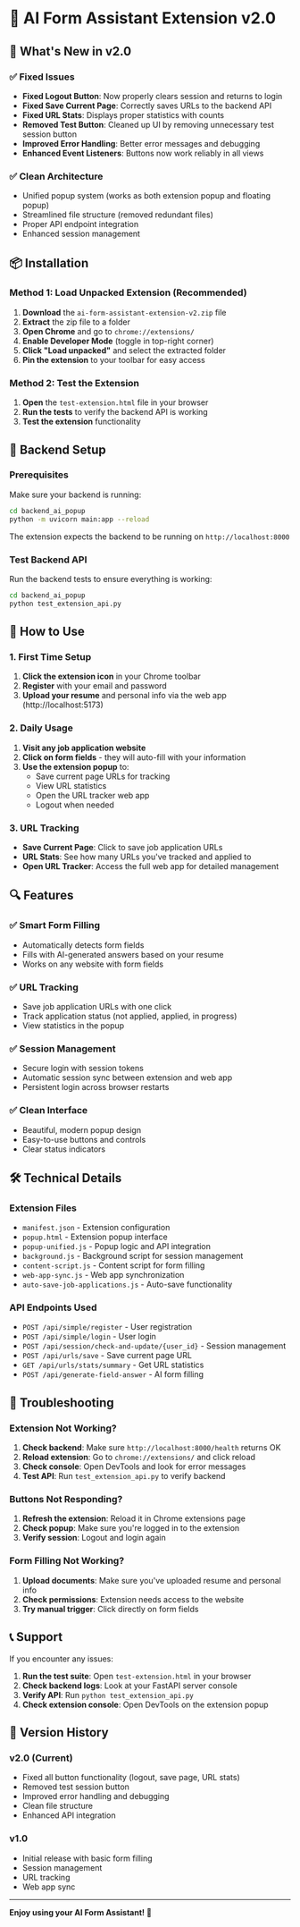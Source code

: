 # 🤖 AI Form Assistant Extension v2.0

## 🚀 What's New in v2.0

### ✅ Fixed Issues

- **Fixed Logout Button**: Now properly clears session and returns to login
- **Fixed Save Current Page**: Correctly saves URLs to the backend API
- **Fixed URL Stats**: Displays proper statistics with counts
- **Removed Test Button**: Cleaned up UI by removing unnecessary test session button
- **Improved Error Handling**: Better error messages and debugging
- **Enhanced Event Listeners**: Buttons now work reliably in all views

### ✅ Clean Architecture

- Unified popup system (works as both extension popup and floating popup)
- Streamlined file structure (removed redundant files)
- Proper API endpoint integration
- Enhanced session management

## 📦 Installation

### Method 1: Load Unpacked Extension (Recommended)

1. **Download** the `ai-form-assistant-extension-v2.zip` file
2. **Extract** the zip file to a folder
3. **Open Chrome** and go to `chrome://extensions/`
4. **Enable Developer Mode** (toggle in top-right corner)
5. **Click "Load unpacked"** and select the extracted folder
6. **Pin the extension** to your toolbar for easy access

### Method 2: Test the Extension

1. **Open** the `test-extension.html` file in your browser
2. **Run the tests** to verify the backend API is working
3. **Test the extension** functionality

## 🔧 Backend Setup

### Prerequisites

Make sure your backend is running:

```bash
cd backend_ai_popup
python -m uvicorn main:app --reload
```

The extension expects the backend to be running on `http://localhost:8000`

### Test Backend API

Run the backend tests to ensure everything is working:

```bash
cd backend_ai_popup
python test_extension_api.py
```

## 🎯 How to Use

### 1. First Time Setup

1. **Click the extension icon** in your Chrome toolbar
2. **Register** with your email and password
3. **Upload your resume** and personal info via the web app (http://localhost:5173)

### 2. Daily Usage

1. **Visit any job application website**
2. **Click on form fields** - they will auto-fill with your information
3. **Use the extension popup** to:
   - Save current page URLs for tracking
   - View URL statistics
   - Open the URL tracker web app
   - Logout when needed

### 3. URL Tracking

- **Save Current Page**: Click to save job application URLs
- **URL Stats**: See how many URLs you've tracked and applied to
- **Open URL Tracker**: Access the full web app for detailed management

## 🔍 Features

### ✅ **Smart Form Filling**

- Automatically detects form fields
- Fills with AI-generated answers based on your resume
- Works on any website with form fields

### ✅ **URL Tracking**

- Save job application URLs with one click
- Track application status (not applied, applied, in progress)
- View statistics in the popup

### ✅ **Session Management**

- Secure login with session tokens
- Automatic session sync between extension and web app
- Persistent login across browser restarts

### ✅ **Clean Interface**

- Beautiful, modern popup design
- Easy-to-use buttons and controls
- Clear status indicators

## 🛠️ Technical Details

### Extension Files

- `manifest.json` - Extension configuration
- `popup.html` - Extension popup interface
- `popup-unified.js` - Popup logic and API integration
- `background.js` - Background script for session management
- `content-script.js` - Content script for form filling
- `web-app-sync.js` - Web app synchronization
- `auto-save-job-applications.js` - Auto-save functionality

### API Endpoints Used

- `POST /api/simple/register` - User registration
- `POST /api/simple/login` - User login
- `POST /api/session/check-and-update/{user_id}` - Session management
- `POST /api/urls/save` - Save current page URL
- `GET /api/urls/stats/summary` - Get URL statistics
- `POST /api/generate-field-answer` - AI form filling

## 🐛 Troubleshooting

### Extension Not Working?

1. **Check backend**: Make sure `http://localhost:8000/health` returns OK
2. **Reload extension**: Go to `chrome://extensions/` and click reload
3. **Check console**: Open DevTools and look for error messages
4. **Test API**: Run `test_extension_api.py` to verify backend

### Buttons Not Responding?

1. **Refresh the extension**: Reload it in Chrome extensions page
2. **Check popup**: Make sure you're logged in to the extension
3. **Verify session**: Logout and login again

### Form Filling Not Working?

1. **Upload documents**: Make sure you've uploaded resume and personal info
2. **Check permissions**: Extension needs access to the website
3. **Try manual trigger**: Click directly on form fields

## 📞 Support

If you encounter any issues:

1. **Run the test suite**: Open `test-extension.html` in your browser
2. **Check backend logs**: Look at your FastAPI server console
3. **Verify API**: Run `python test_extension_api.py`
4. **Check extension console**: Open DevTools on the extension popup

## 🎉 Version History

### v2.0 (Current)

- Fixed all button functionality (logout, save page, URL stats)
- Removed test session button
- Improved error handling and debugging
- Clean file structure
- Enhanced API integration

### v1.0

- Initial release with basic form filling
- Session management
- URL tracking
- Web app sync

---

**Enjoy using your AI Form Assistant! 🚀**
